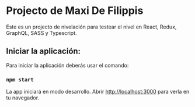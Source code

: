 # Projecto de Maxi De Filippis

Este es un projecto de nivelación para testear el nivel en React, Redux, GraphQL, SASS y Typescript.

## Iniciar la aplicación:

Para iniciar la aplicación deberás usar el comando:

### `npm start`

La app iniciará en modo desarrollo.
Abrir [http://localhost:3000](http://localhost:3000) para verla en tu navegador.